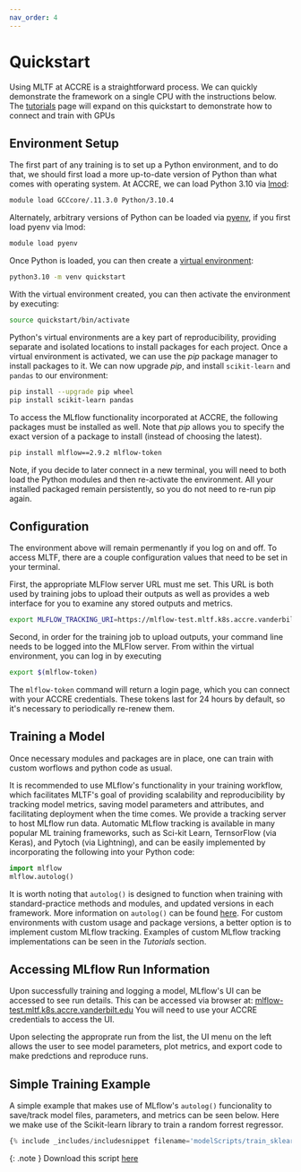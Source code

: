 ```yaml
---
nav_order: 4
---
```


Quickstart
==========
Using MLTF at ACCRE is a straightforward process. We can quickly demonstrate
the framework on a single CPU with the instructions below. The
[tutorials](tutorials) page will expand on this quickstart to demonstrate how
to connect and train with GPUs

## Environment Setup
The first part of any training is to set up a Python environment, and to do
that, we should first load a more up-to-date version of Python than what comes
with operating system. At ACCRE, we can load Python 3.10 via [lmod](https://www.vanderbilt.edu/accre/documentation/lmod-guide/):

```bash
module load GCCcore/.11.3.0 Python/3.10.4
```

Alternately, arbitrary versions of Python can be loaded via [pyenv](https://github.com/pyenv/pyenv), if you first load pyenv via lmod:
```bash
module load pyenv
```

Once Python is loaded, you can then create a [virtual environment](https://realpython.com/python-virtual-environments-a-primer/): 
```bash
python3.10 -m venv quickstart
```

With the virtual environment created, you can then activate the environment by
executing:
```bash
source quickstart/bin/activate
```
Python's virtual environments are a key part of reproducibility, providing
separate and isolated locations to install packages for each project. Once a
virtual environment is activated, we can use the *pip* package manager to
install packages to it.  We can now upgrade *pip*, and install `scikit-learn`
and `pandas` to our environment:
```bash
pip install --upgrade pip wheel
pip install scikit-learn pandas
```

To access the MLflow functionality incorporated at ACCRE, the following
packages must be installed as well. Note that *pip* allows you to specify the
exact version of a package to install (instead of choosing the latest).
```bash
pip install mlflow==2.9.2 mlflow-token
```

Note, if you decide to later connect in a new terminal, you will need to both
load the Python modules and then re-activate the environment. All your installed
packaged remain persistently, so you do not need to re-run pip again.

## Configuration
The environment above will remain permenantly if you log on and off. To access
MLTF, there are a couple configuration values that need to be set in your
terminal.

First, the appropriate MLFlow server URL must me set. This URL is both used by
training jobs to upload their outputs as well as provides a web interface for you
to examine any stored outputs and metrics.
```bash
export MLFLOW_TRACKING_URI=https://mlflow-test.mltf.k8s.accre.vanderbilt.edu
```

Second, in order for the training job to upload outputs, your command line needs
to be logged into the MLFlow server. From within the virtual environment, you
can log in by executing
```bash
export $(mlflow-token)
```

The `mlflow-token` command will return a login page, which you can connect with
your ACCRE credentials. These tokens last for 24 hours by default, so it's
necessary to periodically re-renew them.

## Training a Model

Once necessary modules and packages are in place, one can train with custom
worflows and python code as usual.

It is recommended to use MLflow's functionality in your training workflow,
which facilitates MLTF's goal of providing scalability and reproducibility by
tracking model metrics, saving model parameters and attributes, and
facilitating deployment when the time comes. We provide a tracking server to
host MLflow run data. Automatic MLflow tracking is available in many popular ML
training frameworks, such as Sci-kit Learn, TernsorFlow (via Keras), and Pytoch
(via Lightning), and can be easily implemented by incorporating the following
into your Python code: 
```python
import mlflow
mlflow.autolog()
```
It is worth noting that `autolog()` is designed to function when training with
standard-practice methods and modules, and updated versions in each framework.
More information on `autolog()` can be found
[here](https://mlflow.org/docs/latest/tracking/autolog.html). For custom
environments with custom usage and package versions, a better option is to
implement custom MLflow tracking. Examples of custom MLflow tracking
implementations can be seen in the _Tutorials_ section.

## Accessing MLflow Run Information
Upon successfully training and logging a model, MLflow's UI can be accessed to
see run details.  This can be accessed via browser at:
[mlflow-test.mltf.k8s.accre.vanderbilt.edu](mlflow-test.mltf.k8s.accre.vanderbilt.edu)
You will need to use your ACCRE credentials to access the UI.

Upon selecting the approprate run from the list, the UI menu on the left allows
the user to see model parameters, plot metrics, and export code to make
predctions and reproduce runs.

## Simple Training Example

A simple example that makes use of MLflow's `autolog()` funcionality to
save/track model files, parameters, and metrics can be seen below. Here we make
use of the Scikit-learn library to train a random forrest regressor.  

```python
{% include _includes/includesnippet filename='modelScripts/train_sklearn.py' starttext='#!/usr/bin/env python3' endtext='predictions = rf.predict(X_test)' %}
```
{: .note }
Download this script [here](https://github.com/accre/mltf/blob/main/docs/modelScripts/train_sklearn.py)
